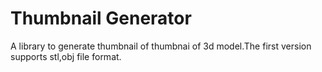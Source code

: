 # Thumbnail Generator
A library to generate thumbnail of thumbnai of 3d model.The first version supports stl,obj file format.
